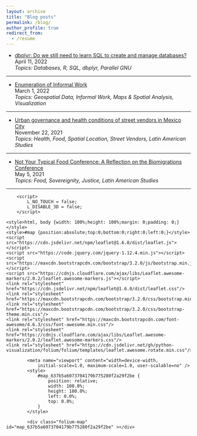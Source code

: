 ```yaml
---
layout: archive
title: "Blog posts"
permalink: /blog/
author_profile: true
redirect_from:
  - /resume
---
```


* [dbplyr: Do we still need to learn SQL to create and manage databases?](https://dlab.berkeley.edu/news/dbplyr-do-we-still-need-learn-sql-create-and-manage-databases)   
   April 11, 2022  
   *Topics: Databases, R, SQL, dbplyr, Parallel GNU*
<!---<img src="https://github.com/ifarah/ifarah.github.io/blob/master/images/dbplyr.png" width="280" height="160">    
#![](https://github.com/ifarah/ifarah.github.io/blob/master/images/dbplyr.png) --->

  
---------

* [Enumeration of Informal Work](https://dlab.berkeley.edu/news/enumeration-informal-work)   
   March 1, 2022  
   *Topics: Geospatial Data, Informal Work, Maps & Spatial Analysis, Visualization*
   
<!--- <img src="https://github.com/ifarah/ifarah.github.io/blob/master/images/enumeration.png" width="250" height="210">   --->

  
---------

* [Urban governance and health conditions of street vendors in Mexico City](https://clas.berkeley.edu/publications/urban-governance-and-health-conditions-street-vendors-mexico-city)   
  November 22, 2021  
  *Topics: Health, Food, Spatial Location, Street Vendors, Latin American Studies*
<!---    <img src="https://github.com/ifarah/ifarah.github.io/blob/master/images/sv.png" width="230" height="280">   --->   


---------

* [Not Your Typical Food Conference: A Reflection on the Biomigrations Conference](https://clasberkeley.wpcomstaging.com/2021/05/05/not-your-typical-food-conference-a-reflection-on-the-biomigrations-conference/)   
    May 5, 2021  
    *Topics: Food, Sovereignity, Justice, Latin American Studies*
<!--- <img src="https://github.com/ifarah/ifarah.github.io/blob/master/images/biomigrations.png" width="260" height="170">   --->   

  
---------

<!DOCTYPE html>
<head>    
    <meta http-equiv="content-type" content="text/html; charset=UTF-8" />
    
        <script>
            L_NO_TOUCH = false;
            L_DISABLE_3D = false;
        </script>
    
    <style>html, body {width: 100%;height: 100%;margin: 0;padding: 0;}</style>
    <style>#map {position:absolute;top:0;bottom:0;right:0;left:0;}</style>
    <script src="https://cdn.jsdelivr.net/npm/leaflet@1.6.0/dist/leaflet.js"></script>
    <script src="https://code.jquery.com/jquery-1.12.4.min.js"></script>
    <script src="https://maxcdn.bootstrapcdn.com/bootstrap/3.2.0/js/bootstrap.min.js"></script>
    <script src="https://cdnjs.cloudflare.com/ajax/libs/Leaflet.awesome-markers/2.0.2/leaflet.awesome-markers.js"></script>
    <link rel="stylesheet" href="https://cdn.jsdelivr.net/npm/leaflet@1.6.0/dist/leaflet.css"/>
    <link rel="stylesheet" href="https://maxcdn.bootstrapcdn.com/bootstrap/3.2.0/css/bootstrap.min.css"/>
    <link rel="stylesheet" href="https://maxcdn.bootstrapcdn.com/bootstrap/3.2.0/css/bootstrap-theme.min.css"/>
    <link rel="stylesheet" href="https://maxcdn.bootstrapcdn.com/font-awesome/4.6.3/css/font-awesome.min.css"/>
    <link rel="stylesheet" href="https://cdnjs.cloudflare.com/ajax/libs/Leaflet.awesome-markers/2.0.2/leaflet.awesome-markers.css"/>
    <link rel="stylesheet" href="https://cdn.jsdelivr.net/gh/python-visualization/folium/folium/templates/leaflet.awesome.rotate.min.css"/>
    
            <meta name="viewport" content="width=device-width,
                initial-scale=1.0, maximum-scale=1.0, user-scalable=no" />
            <style>
                #map_637b5a6073704179b775280f2a29f2be {
                    position: relative;
                    width: 100.0%;
                    height: 100.0%;
                    left: 0.0%;
                    top: 0.0%;
                }
            </style>
        
</head>
<body>    
    
            <div class="folium-map" id="map_637b5a6073704179b775280f2a29f2be" ></div>
        
</body>
<script>    
    
            var map_637b5a6073704179b775280f2a29f2be = L.map(
                "map_637b5a6073704179b775280f2a29f2be",
                {
                    center: [-15.7975, -47.8919],
                    crs: L.CRS.EPSG3857,
                    zoom: 4,
                    zoomControl: true,
                    preferCanvas: false,
                }
            );

            

        
    
            var tile_layer_478cc782e4764012aebee4df1d300839 = L.tileLayer(
                "https://cartodb-basemaps-{s}.global.ssl.fastly.net/light_all/{z}/{x}/{y}.png",
                {"attribution": "\u0026copy; \u003ca href=\"http://www.openstreetmap.org/copyright\"\u003eOpenStreetMap\u003c/a\u003e contributors \u0026copy; \u003ca href=\"http://cartodb.com/attributions\"\u003eCartoDB\u003c/a\u003e, CartoDB \u003ca href =\"http://cartodb.com/attributions\"\u003eattributions\u003c/a\u003e", "detectRetina": false, "maxNativeZoom": 18, "maxZoom": 18, "minZoom": 0, "noWrap": false, "opacity": 1, "subdomains": "abc", "tms": false}
            ).addTo(map_637b5a6073704179b775280f2a29f2be);
        
    
            var circle_marker_718212bbb1884d4ba70b4bbbf59d8696 = L.circleMarker(
                [-10.57, -37.45],
                {"bubblingMouseEvents": true, "color": "red", "dashArray": null, "dashOffset": null, "fill": false, "fillColor": "red", "fillOpacity": 0.2, "fillRule": "evenodd", "lineCap": "round", "lineJoin": "round", "opacity": 1.0, "radius": 5, "stroke": true, "weight": 3}
            ).addTo(map_637b5a6073704179b775280f2a29f2be);
        
    
        var popup_463355de551248fa818497be98096875 = L.popup({"maxWidth": 300, "minWidth": 100});

        
            var html_7231f36c24c94baf983ff38c3490d6a2 = $(`<div id="html_7231f36c24c94baf983ff38c3490d6a2" style="width: 100.0%; height: 100.0%;"> - City: ARACAJU<br> - OODC legislation?: nan<br> - OODC implemented?: No</div>`)[0];
            popup_463355de551248fa818497be98096875.setContent(html_7231f36c24c94baf983ff38c3490d6a2);
        

        circle_marker_718212bbb1884d4ba70b4bbbf59d8696.bindPopup(popup_463355de551248fa818497be98096875)
        ;

        
    
    
            var circle_marker_ef8e3f8449024ebcb2828648929bc69c = L.circleMarker(
                [1.99, -61.33],
                {"bubblingMouseEvents": true, "color": "red", "dashArray": null, "dashOffset": null, "fill": false, "fillColor": "red", "fillOpacity": 0.2, "fillRule": "evenodd", "lineCap": "round", "lineJoin": "round", "opacity": 1.0, "radius": 5, "stroke": true, "weight": 3}
            ).addTo(map_637b5a6073704179b775280f2a29f2be);
        
    
        var popup_741258e1a7a64c86bd258eec404aa087 = L.popup({"maxWidth": 300, "minWidth": 100});

        
            var html_f6a3599db9bd40d19c05ac214c0b0305 = $(`<div id="html_f6a3599db9bd40d19c05ac214c0b0305" style="width: 100.0%; height: 100.0%;"> - City: BOA VISTA<br> - OODC legislation?: nan<br> - OODC implemented?: No</div>`)[0];
            popup_741258e1a7a64c86bd258eec404aa087.setContent(html_f6a3599db9bd40d19c05ac214c0b0305);
        

        circle_marker_ef8e3f8449024ebcb2828648929bc69c.bindPopup(popup_741258e1a7a64c86bd258eec404aa087)
        ;

        
    
    
            var circle_marker_dfb1d16bac544719a794dd6818a5412d = L.circleMarker(
                [-20.51, -54.54],
                {"bubblingMouseEvents": true, "color": "red", "dashArray": null, "dashOffset": null, "fill": false, "fillColor": "red", "fillOpacity": 0.2, "fillRule": "evenodd", "lineCap": "round", "lineJoin": "round", "opacity": 1.0, "radius": 5, "stroke": true, "weight": 3}
            ).addTo(map_637b5a6073704179b775280f2a29f2be);
        
    
        var popup_d41f49dfdb31409d8894f1224cbc9434 = L.popup({"maxWidth": 300, "minWidth": 100});

        
            var html_38cf745bc3f44e13bbbcb8b78b30d653 = $(`<div id="html_38cf745bc3f44e13bbbcb8b78b30d653" style="width: 100.0%; height: 100.0%;"> - City: CAMPO GRANDE<br> - OODC legislation?: nan<br> - OODC implemented?: No</div>`)[0];
            popup_d41f49dfdb31409d8894f1224cbc9434.setContent(html_38cf745bc3f44e13bbbcb8b78b30d653);
        

        circle_marker_dfb1d16bac544719a794dd6818a5412d.bindPopup(popup_d41f49dfdb31409d8894f1224cbc9434)
        ;

        
    
    
            var circle_marker_60e3047525bb4bc39e300a482656ce6f = L.circleMarker(
                [1.41, -51.77],
                {"bubblingMouseEvents": true, "color": "red", "dashArray": null, "dashOffset": null, "fill": false, "fillColor": "red", "fillOpacity": 0.2, "fillRule": "evenodd", "lineCap": "round", "lineJoin": "round", "opacity": 1.0, "radius": 5, "stroke": true, "weight": 3}
            ).addTo(map_637b5a6073704179b775280f2a29f2be);
        
    
        var popup_58b31c32ea6a4fe69d29442b0d564113 = L.popup({"maxWidth": 300, "minWidth": 100});

        
            var html_1ba0a0630350418a9be784a69dd6a0d3 = $(`<div id="html_1ba0a0630350418a9be784a69dd6a0d3" style="width: 100.0%; height: 100.0%;"> - City: MACAPA<br> - OODC legislation?: nan<br> - OODC implemented?: No</div>`)[0];
            popup_58b31c32ea6a4fe69d29442b0d564113.setContent(html_1ba0a0630350418a9be784a69dd6a0d3);
        

        circle_marker_60e3047525bb4bc39e300a482656ce6f.bindPopup(popup_58b31c32ea6a4fe69d29442b0d564113)
        ;

        
    
    
            var circle_marker_c57641ea411b4f148e4ee002e06d8207 = L.circleMarker(
                [-8.38, -37.86],
                {"bubblingMouseEvents": true, "color": "red", "dashArray": null, "dashOffset": null, "fill": false, "fillColor": "red", "fillOpacity": 0.2, "fillRule": "evenodd", "lineCap": "round", "lineJoin": "round", "opacity": 1.0, "radius": 5, "stroke": true, "weight": 3}
            ).addTo(map_637b5a6073704179b775280f2a29f2be);
        
    
        var popup_a4a8c83b221043a4b51172255dd2d22d = L.popup({"maxWidth": 300, "minWidth": 100});

        
            var html_1630aa1210fc4abfab3a4173f486609d = $(`<div id="html_1630aa1210fc4abfab3a4173f486609d" style="width: 100.0%; height: 100.0%;"> - City: RECIFE<br> - OODC legislation?: nan<br> - OODC implemented?: No</div>`)[0];
            popup_a4a8c83b221043a4b51172255dd2d22d.setContent(html_1630aa1210fc4abfab3a4173f486609d);
        

        circle_marker_c57641ea411b4f148e4ee002e06d8207.bindPopup(popup_a4a8c83b221043a4b51172255dd2d22d)
        ;

        
    
    
            var circle_marker_6c3b701c3aee4f63bfbb9dfdf408db7d = L.circleMarker(
                [-8.77, -70.55],
                {"bubblingMouseEvents": true, "color": "red", "dashArray": null, "dashOffset": null, "fill": false, "fillColor": "red", "fillOpacity": 0.2, "fillRule": "evenodd", "lineCap": "round", "lineJoin": "round", "opacity": 1.0, "radius": 5, "stroke": true, "weight": 3}
            ).addTo(map_637b5a6073704179b775280f2a29f2be);
        
    
        var popup_69773c7be2e340a09fda8c1d26bd0f41 = L.popup({"maxWidth": 300, "minWidth": 100});

        
            var html_0bcf189ce80f445eb5bb7123e856b44f = $(`<div id="html_0bcf189ce80f445eb5bb7123e856b44f" style="width: 100.0%; height: 100.0%;"> - City: RIO BRANCO<br> - OODC legislation?: nan<br> - OODC implemented?: No</div>`)[0];
            popup_69773c7be2e340a09fda8c1d26bd0f41.setContent(html_0bcf189ce80f445eb5bb7123e856b44f);
        

        circle_marker_6c3b701c3aee4f63bfbb9dfdf408db7d.bindPopup(popup_69773c7be2e340a09fda8c1d26bd0f41)
        ;

        
    
    
            var circle_marker_69e0628c7bc5463794daaf6039bdd8aa = L.circleMarker(
                [-5.42, -45.44],
                {"bubblingMouseEvents": true, "color": "red", "dashArray": null, "dashOffset": null, "fill": false, "fillColor": "red", "fillOpacity": 0.2, "fillRule": "evenodd", "lineCap": "round", "lineJoin": "round", "opacity": 1.0, "radius": 5, "stroke": true, "weight": 3}
            ).addTo(map_637b5a6073704179b775280f2a29f2be);
        
    
        var popup_8905d5cd3779493ab9e9c1acd1cf8476 = L.popup({"maxWidth": 300, "minWidth": 100});

        
            var html_f0da49e02990454ab9c79fa26407f7dc = $(`<div id="html_f0da49e02990454ab9c79fa26407f7dc" style="width: 100.0%; height: 100.0%;"> - City: SAO LUIS<br> - OODC legislation?: nan<br> - OODC implemented?: No</div>`)[0];
            popup_8905d5cd3779493ab9e9c1acd1cf8476.setContent(html_f0da49e02990454ab9c79fa26407f7dc);
        

        circle_marker_69e0628c7bc5463794daaf6039bdd8aa.bindPopup(popup_8905d5cd3779493ab9e9c1acd1cf8476)
        ;

        
    
    
            var circle_marker_52849322eb8a4e04ad4d3605a5e4c15d = L.circleMarker(
                [-18.1, -44.38],
                {"bubblingMouseEvents": true, "color": "red", "dashArray": null, "dashOffset": null, "fill": false, "fillColor": "red", "fillOpacity": 0.2, "fillRule": "evenodd", "lineCap": "round", "lineJoin": "round", "opacity": 1.0, "radius": 5, "stroke": true, "weight": 3}
            ).addTo(map_637b5a6073704179b775280f2a29f2be);
        
    
        var popup_2e3d2c8169184a4682e84eba557a4190 = L.popup({"maxWidth": 300, "minWidth": 100});

        
            var html_2ec009b58c984a11be72691dc124876b = $(`<div id="html_2ec009b58c984a11be72691dc124876b" style="width: 100.0%; height: 100.0%;"> - City: BELO HORIZONTE<br> - OODC legislation?: nan<br> - OODC implemented?: No</div>`)[0];
            popup_2e3d2c8169184a4682e84eba557a4190.setContent(html_2ec009b58c984a11be72691dc124876b);
        

        circle_marker_52849322eb8a4e04ad4d3605a5e4c15d.bindPopup(popup_2e3d2c8169184a4682e84eba557a4190)
        ;

        
    
    
            var circle_marker_d2997d2e25e34b28813568fd4143dfeb = L.circleMarker(
                [-12.64, -55.42],
                {"bubblingMouseEvents": true, "color": "red", "dashArray": null, "dashOffset": null, "fill": false, "fillColor": "red", "fillOpacity": 0.2, "fillRule": "evenodd", "lineCap": "round", "lineJoin": "round", "opacity": 1.0, "radius": 5, "stroke": true, "weight": 3}
            ).addTo(map_637b5a6073704179b775280f2a29f2be);
        
    
        var popup_a40bceb5fef34246b61d6aad2d4465be = L.popup({"maxWidth": 300, "minWidth": 100});

        
            var html_c65dcfa94f8e4c55bf1a88e89749664e = $(`<div id="html_c65dcfa94f8e4c55bf1a88e89749664e" style="width: 100.0%; height: 100.0%;"> - City: CUIABA<br> - OODC legislation?: nan<br> - OODC implemented?: No</div>`)[0];
            popup_a40bceb5fef34246b61d6aad2d4465be.setContent(html_c65dcfa94f8e4c55bf1a88e89749664e);
        

        circle_marker_d2997d2e25e34b28813568fd4143dfeb.bindPopup(popup_a40bceb5fef34246b61d6aad2d4465be)
        ;

        
    
    
            var circle_marker_8f6c0f871a14479d963ae67f1efe77ec = L.circleMarker(
                [-9.62, -36.82],
                {"bubblingMouseEvents": true, "color": "red", "dashArray": null, "dashOffset": null, "fill": false, "fillColor": "red", "fillOpacity": 0.2, "fillRule": "evenodd", "lineCap": "round", "lineJoin": "round", "opacity": 1.0, "radius": 5, "stroke": true, "weight": 3}
            ).addTo(map_637b5a6073704179b775280f2a29f2be);
        
    
        var popup_5ecba152ddb0473eb7dfce3381938cd4 = L.popup({"maxWidth": 300, "minWidth": 100});

        
            var html_2221610626f34971ace94b25e923113d = $(`<div id="html_2221610626f34971ace94b25e923113d" style="width: 100.0%; height: 100.0%;"> - City: MACEIO<br> - OODC legislation?: nan<br> - OODC implemented?: No</div>`)[0];
            popup_5ecba152ddb0473eb7dfce3381938cd4.setContent(html_2221610626f34971ace94b25e923113d);
        

        circle_marker_8f6c0f871a14479d963ae67f1efe77ec.bindPopup(popup_5ecba152ddb0473eb7dfce3381938cd4)
        ;

        
    
    
            var circle_marker_ade8ff4dea6c4f9bb75b22337f445e05 = L.circleMarker(
                [-19.19, -40.34],
                {"bubblingMouseEvents": true, "color": "red", "dashArray": null, "dashOffset": null, "fill": false, "fillColor": "red", "fillOpacity": 0.2, "fillRule": "evenodd", "lineCap": "round", "lineJoin": "round", "opacity": 1.0, "radius": 5, "stroke": true, "weight": 3}
            ).addTo(map_637b5a6073704179b775280f2a29f2be);
        
    
        var popup_32b35ba2237249bdb89843af4b6b0441 = L.popup({"maxWidth": 300, "minWidth": 100});

        
            var html_d84785e7234641aebd3025bbb19d46df = $(`<div id="html_d84785e7234641aebd3025bbb19d46df" style="width: 100.0%; height: 100.0%;"> - City: VITORIA<br> - OODC legislation?: nan<br> - OODC implemented?: No</div>`)[0];
            popup_32b35ba2237249bdb89843af4b6b0441.setContent(html_d84785e7234641aebd3025bbb19d46df);
        

        circle_marker_ade8ff4dea6c4f9bb75b22337f445e05.bindPopup(popup_32b35ba2237249bdb89843af4b6b0441)
        ;

        
    
    
            var circle_marker_b7c15e1244c64570b96052059ed5dbb1 = L.circleMarker(
                [-3.79, -52.48],
                {"bubblingMouseEvents": true, "color": "green", "dashArray": null, "dashOffset": null, "fill": false, "fillColor": "green", "fillOpacity": 0.2, "fillRule": "evenodd", "lineCap": "round", "lineJoin": "round", "opacity": 1.0, "radius": 5, "stroke": true, "weight": 3}
            ).addTo(map_637b5a6073704179b775280f2a29f2be);
        
    
        var popup_07b499826ada406db40e94436538aa99 = L.popup({"maxWidth": 300, "minWidth": 100});

        
            var html_3bb5d9e97f054ead8cc1aca169643e2a = $(`<div id="html_3bb5d9e97f054ead8cc1aca169643e2a" style="width: 100.0%; height: 100.0%;"> - City: BELEM<br> - OODC legislation?: 2008.0<br> - OODC implemented?: Yes</div>`)[0];
            popup_07b499826ada406db40e94436538aa99.setContent(html_3bb5d9e97f054ead8cc1aca169643e2a);
        

        circle_marker_b7c15e1244c64570b96052059ed5dbb1.bindPopup(popup_07b499826ada406db40e94436538aa99)
        ;

        
    
    
            var circle_marker_b2236bec1b514801a1ec2e47b85c163e = L.circleMarker(
                [-5.2, -39.53],
                {"bubblingMouseEvents": true, "color": "green", "dashArray": null, "dashOffset": null, "fill": false, "fillColor": "green", "fillOpacity": 0.2, "fillRule": "evenodd", "lineCap": "round", "lineJoin": "round", "opacity": 1.0, "radius": 5, "stroke": true, "weight": 3}
            ).addTo(map_637b5a6073704179b775280f2a29f2be);
        
    
        var popup_d29b0326528545aab23fbc1ed14aef75 = L.popup({"maxWidth": 300, "minWidth": 100});

        
            var html_1a36885154c14ecb91b701d2e263e5af = $(`<div id="html_1a36885154c14ecb91b701d2e263e5af" style="width: 100.0%; height: 100.0%;"> - City: FORTALEZA<br> - OODC legislation?: 2009.0<br> - OODC implemented?: Yes</div>`)[0];
            popup_d29b0326528545aab23fbc1ed14aef75.setContent(html_1a36885154c14ecb91b701d2e263e5af);
        

        circle_marker_b2236bec1b514801a1ec2e47b85c163e.bindPopup(popup_d29b0326528545aab23fbc1ed14aef75)
        ;

        
    
    
            var circle_marker_25bc6c2e41bf46ce844bbdedcce89376 = L.circleMarker(
                [-7.28, -36.72],
                {"bubblingMouseEvents": true, "color": "green", "dashArray": null, "dashOffset": null, "fill": false, "fillColor": "green", "fillOpacity": 0.2, "fillRule": "evenodd", "lineCap": "round", "lineJoin": "round", "opacity": 1.0, "radius": 5, "stroke": true, "weight": 3}
            ).addTo(map_637b5a6073704179b775280f2a29f2be);
        
    
        var popup_c968540d5188435580524e1ebdfa3fba = L.popup({"maxWidth": 300, "minWidth": 100});

        
            var html_f57e444ed1ef4bcd84f354948f9e88f5 = $(`<div id="html_f57e444ed1ef4bcd84f354948f9e88f5" style="width: 100.0%; height: 100.0%;"> - City: JOAO PESSOA<br> - OODC legislation?: 2011.0<br> - OODC implemented?: Yes</div>`)[0];
            popup_c968540d5188435580524e1ebdfa3fba.setContent(html_f57e444ed1ef4bcd84f354948f9e88f5);
        

        circle_marker_25bc6c2e41bf46ce844bbdedcce89376.bindPopup(popup_c968540d5188435580524e1ebdfa3fba)
        ;

        
    
    
            var circle_marker_1b3c96c1b9d64a849d846d621029a73e = L.circleMarker(
                [-5.81, -36.59],
                {"bubblingMouseEvents": true, "color": "green", "dashArray": null, "dashOffset": null, "fill": false, "fillColor": "green", "fillOpacity": 0.2, "fillRule": "evenodd", "lineCap": "round", "lineJoin": "round", "opacity": 1.0, "radius": 5, "stroke": true, "weight": 3}
            ).addTo(map_637b5a6073704179b775280f2a29f2be);
        
    
        var popup_bfb79021f81b4d8e80da4bd66e85f91b = L.popup({"maxWidth": 300, "minWidth": 100});

        
            var html_65b57b52d96243a2b21dd7d0a82ba5e4 = $(`<div id="html_65b57b52d96243a2b21dd7d0a82ba5e4" style="width: 100.0%; height: 100.0%;"> - City: NATAL<br> - OODC legislation?: 2022.0<br> - OODC implemented?: Yes</div>`)[0];
            popup_bfb79021f81b4d8e80da4bd66e85f91b.setContent(html_65b57b52d96243a2b21dd7d0a82ba5e4);
        

        circle_marker_1b3c96c1b9d64a849d846d621029a73e.bindPopup(popup_bfb79021f81b4d8e80da4bd66e85f91b)
        ;

        
    
    
            var circle_marker_c28f1e3a01694294b7a94f123d709147 = L.circleMarker(
                [-22.25, -42.66],
                {"bubblingMouseEvents": true, "color": "green", "dashArray": null, "dashOffset": null, "fill": false, "fillColor": "green", "fillOpacity": 0.2, "fillRule": "evenodd", "lineCap": "round", "lineJoin": "round", "opacity": 1.0, "radius": 5, "stroke": true, "weight": 3}
            ).addTo(map_637b5a6073704179b775280f2a29f2be);
        
    
        var popup_efbcaac9e7db41e79c81d5572b0797f8 = L.popup({"maxWidth": 300, "minWidth": 100});

        
            var html_68167f89cff644b6b1228ccee3cb4240 = $(`<div id="html_68167f89cff644b6b1228ccee3cb4240" style="width: 100.0%; height: 100.0%;"> - City: RIO DE JANEIRO<br> - OODC legislation?: 2011.0<br> - OODC implemented?: Yes</div>`)[0];
            popup_efbcaac9e7db41e79c81d5572b0797f8.setContent(html_68167f89cff644b6b1228ccee3cb4240);
        

        circle_marker_c28f1e3a01694294b7a94f123d709147.bindPopup(popup_efbcaac9e7db41e79c81d5572b0797f8)
        ;

        
    
    
            var circle_marker_6cddc04ec635497697f645a12d74604a = L.circleMarker(
                [-13.29, -41.71],
                {"bubblingMouseEvents": true, "color": "green", "dashArray": null, "dashOffset": null, "fill": false, "fillColor": "green", "fillOpacity": 0.2, "fillRule": "evenodd", "lineCap": "round", "lineJoin": "round", "opacity": 1.0, "radius": 5, "stroke": true, "weight": 3}
            ).addTo(map_637b5a6073704179b775280f2a29f2be);
        
    
        var popup_2eb2151e61aa47dc87ff573b25de4bb2 = L.popup({"maxWidth": 300, "minWidth": 100});

        
            var html_d88d853eee2d4bd09af0266ea0d4155d = $(`<div id="html_d88d853eee2d4bd09af0266ea0d4155d" style="width: 100.0%; height: 100.0%;"> - City: SALVADOR<br> - OODC legislation?: 2015.0<br> - OODC implemented?: Yes</div>`)[0];
            popup_2eb2151e61aa47dc87ff573b25de4bb2.setContent(html_d88d853eee2d4bd09af0266ea0d4155d);
        

        circle_marker_6cddc04ec635497697f645a12d74604a.bindPopup(popup_2eb2151e61aa47dc87ff573b25de4bb2)
        ;

        
    
    
            var circle_marker_190404a8fa7247928c770270bae4367d = L.circleMarker(
                [-6.6, -42.28],
                {"bubblingMouseEvents": true, "color": "green", "dashArray": null, "dashOffset": null, "fill": false, "fillColor": "green", "fillOpacity": 0.2, "fillRule": "evenodd", "lineCap": "round", "lineJoin": "round", "opacity": 1.0, "radius": 5, "stroke": true, "weight": 3}
            ).addTo(map_637b5a6073704179b775280f2a29f2be);
        
    
        var popup_ca4a30d760f94c658ee526099fdd6f93 = L.popup({"maxWidth": 300, "minWidth": 100});

        
            var html_924f86e390624f1b9339b885dab9d550 = $(`<div id="html_924f86e390624f1b9339b885dab9d550" style="width: 100.0%; height: 100.0%;"> - City: TERESINA<br> - OODC legislation?: 2019.0<br> - OODC implemented?: Yes</div>`)[0];
            popup_ca4a30d760f94c658ee526099fdd6f93.setContent(html_924f86e390624f1b9339b885dab9d550);
        

        circle_marker_190404a8fa7247928c770270bae4367d.bindPopup(popup_ca4a30d760f94c658ee526099fdd6f93)
        ;

        
    
    
            var circle_marker_b77e57c6db2f4ae69c28123af1e40d96 = L.circleMarker(
                [-15.83, -47.86],
                {"bubblingMouseEvents": true, "color": "green", "dashArray": null, "dashOffset": null, "fill": false, "fillColor": "green", "fillOpacity": 0.2, "fillRule": "evenodd", "lineCap": "round", "lineJoin": "round", "opacity": 1.0, "radius": 5, "stroke": true, "weight": 3}
            ).addTo(map_637b5a6073704179b775280f2a29f2be);
        
    
        var popup_e469686a085c4f90acebdb6b759eb627 = L.popup({"maxWidth": 300, "minWidth": 100});

        
            var html_9fccb9434abf445f98e6b05131864915 = $(`<div id="html_9fccb9434abf445f98e6b05131864915" style="width: 100.0%; height: 100.0%;"> - City: BRASILIA<br> - OODC legislation?: 1996.0<br> - OODC implemented?: Yes</div>`)[0];
            popup_e469686a085c4f90acebdb6b759eb627.setContent(html_9fccb9434abf445f98e6b05131864915);
        

        circle_marker_b77e57c6db2f4ae69c28123af1e40d96.bindPopup(popup_e469686a085c4f90acebdb6b759eb627)
        ;

        
    
    
            var circle_marker_5b926868d23a471288d7dce09a21c009 = L.circleMarker(
                [-24.89, -51.55],
                {"bubblingMouseEvents": true, "color": "green", "dashArray": null, "dashOffset": null, "fill": false, "fillColor": "green", "fillOpacity": 0.2, "fillRule": "evenodd", "lineCap": "round", "lineJoin": "round", "opacity": 1.0, "radius": 5, "stroke": true, "weight": 3}
            ).addTo(map_637b5a6073704179b775280f2a29f2be);
        
    
        var popup_4f57fdf17c3d435e8ecead9f0ffd7189 = L.popup({"maxWidth": 300, "minWidth": 100});

        
            var html_51cc747eb27c4028b9d0c878f832a659 = $(`<div id="html_51cc747eb27c4028b9d0c878f832a659" style="width: 100.0%; height: 100.0%;"> - City: CURITIBA<br> - OODC legislation?: 2020.0<br> - OODC implemented?: Yes</div>`)[0];
            popup_4f57fdf17c3d435e8ecead9f0ffd7189.setContent(html_51cc747eb27c4028b9d0c878f832a659);
        

        circle_marker_5b926868d23a471288d7dce09a21c009.bindPopup(popup_4f57fdf17c3d435e8ecead9f0ffd7189)
        ;

        
    
    
            var circle_marker_d45a64ebf5304b2cac3f23cc45e11899 = L.circleMarker(
                [-27.45, -50.95],
                {"bubblingMouseEvents": true, "color": "green", "dashArray": null, "dashOffset": null, "fill": false, "fillColor": "green", "fillOpacity": 0.2, "fillRule": "evenodd", "lineCap": "round", "lineJoin": "round", "opacity": 1.0, "radius": 5, "stroke": true, "weight": 3}
            ).addTo(map_637b5a6073704179b775280f2a29f2be);
        
    
        var popup_ef0b9610adf945c697f6c8b0480a117e = L.popup({"maxWidth": 300, "minWidth": 100});

        
            var html_d2dee7d6f8f64ef2a8f53b0e4a96de2b = $(`<div id="html_d2dee7d6f8f64ef2a8f53b0e4a96de2b" style="width: 100.0%; height: 100.0%;"> - City: FLORIANOPOLIS<br> - OODC legislation?: 2014.0<br> - OODC implemented?: Yes</div>`)[0];
            popup_ef0b9610adf945c697f6c8b0480a117e.setContent(html_d2dee7d6f8f64ef2a8f53b0e4a96de2b);
        

        circle_marker_d45a64ebf5304b2cac3f23cc45e11899.bindPopup(popup_ef0b9610adf945c697f6c8b0480a117e)
        ;

        
    
    
            var circle_marker_711ddb74e3614ea88e7ff143ec74f1e8 = L.circleMarker(
                [-15.98, -49.86],
                {"bubblingMouseEvents": true, "color": "green", "dashArray": null, "dashOffset": null, "fill": false, "fillColor": "green", "fillOpacity": 0.2, "fillRule": "evenodd", "lineCap": "round", "lineJoin": "round", "opacity": 1.0, "radius": 5, "stroke": true, "weight": 3}
            ).addTo(map_637b5a6073704179b775280f2a29f2be);
        
    
        var popup_0f0cf5f8bd26407a8eb6579ea72e9dcc = L.popup({"maxWidth": 300, "minWidth": 100});

        
            var html_4cf14dac0ca943dabbd4ce3dcbedeea8 = $(`<div id="html_4cf14dac0ca943dabbd4ce3dcbedeea8" style="width: 100.0%; height: 100.0%;"> - City: GOIANIA<br> - OODC legislation?: 2008.0<br> - OODC implemented?: Yes</div>`)[0];
            popup_0f0cf5f8bd26407a8eb6579ea72e9dcc.setContent(html_4cf14dac0ca943dabbd4ce3dcbedeea8);
        

        circle_marker_711ddb74e3614ea88e7ff143ec74f1e8.bindPopup(popup_0f0cf5f8bd26407a8eb6579ea72e9dcc)
        ;

        
    
    
            var circle_marker_4d089f3f1b8a4d1681886ca9fd5b7367 = L.circleMarker(
                [-3.47, -65.1],
                {"bubblingMouseEvents": true, "color": "green", "dashArray": null, "dashOffset": null, "fill": false, "fillColor": "green", "fillOpacity": 0.2, "fillRule": "evenodd", "lineCap": "round", "lineJoin": "round", "opacity": 1.0, "radius": 5, "stroke": true, "weight": 3}
            ).addTo(map_637b5a6073704179b775280f2a29f2be);
        
    
        var popup_96152fd566a744569762039bd2202f3e = L.popup({"maxWidth": 300, "minWidth": 100});

        
            var html_20c5bdab823e4ea893117cb067ede8b0 = $(`<div id="html_20c5bdab823e4ea893117cb067ede8b0" style="width: 100.0%; height: 100.0%;"> - City: MANAUS<br> - OODC legislation?: 2014.0<br> - OODC implemented?: Yes</div>`)[0];
            popup_96152fd566a744569762039bd2202f3e.setContent(html_20c5bdab823e4ea893117cb067ede8b0);
        

        circle_marker_4d089f3f1b8a4d1681886ca9fd5b7367.bindPopup(popup_96152fd566a744569762039bd2202f3e)
        ;

        
    
    
            var circle_marker_231a11e54af9427e89d3c27c58040908 = L.circleMarker(
                [-9.46, -48.26],
                {"bubblingMouseEvents": true, "color": "green", "dashArray": null, "dashOffset": null, "fill": false, "fillColor": "green", "fillOpacity": 0.2, "fillRule": "evenodd", "lineCap": "round", "lineJoin": "round", "opacity": 1.0, "radius": 5, "stroke": true, "weight": 3}
            ).addTo(map_637b5a6073704179b775280f2a29f2be);
        
    
        var popup_27b69311d9b24133a148d80ce1188a98 = L.popup({"maxWidth": 300, "minWidth": 100});

        
            var html_f491209106cf466abf4c4bacaaa36249 = $(`<div id="html_f491209106cf466abf4c4bacaaa36249" style="width: 100.0%; height: 100.0%;"> - City: PALMAS<br> - OODC legislation?: 2012.0<br> - OODC implemented?: Yes</div>`)[0];
            popup_27b69311d9b24133a148d80ce1188a98.setContent(html_f491209106cf466abf4c4bacaaa36249);
        

        circle_marker_231a11e54af9427e89d3c27c58040908.bindPopup(popup_27b69311d9b24133a148d80ce1188a98)
        ;

        
    
    
            var circle_marker_6647bffae7384f9ca79ef26545b218de = L.circleMarker(
                [-30.17, -53.5],
                {"bubblingMouseEvents": true, "color": "green", "dashArray": null, "dashOffset": null, "fill": false, "fillColor": "green", "fillOpacity": 0.2, "fillRule": "evenodd", "lineCap": "round", "lineJoin": "round", "opacity": 1.0, "radius": 5, "stroke": true, "weight": 3}
            ).addTo(map_637b5a6073704179b775280f2a29f2be);
        
    
        var popup_8bffb15c4fb24ab5a405a00514aadfad = L.popup({"maxWidth": 300, "minWidth": 100});

        
            var html_e4a8e6f2c4584b799ef04b8e582a668b = $(`<div id="html_e4a8e6f2c4584b799ef04b8e582a668b" style="width: 100.0%; height: 100.0%;"> - City: PORTO ALEGRE<br> - OODC legislation?: 1994.0<br> - OODC implemented?: Yes</div>`)[0];
            popup_8bffb15c4fb24ab5a405a00514aadfad.setContent(html_e4a8e6f2c4584b799ef04b8e582a668b);
        

        circle_marker_6647bffae7384f9ca79ef26545b218de.bindPopup(popup_8bffb15c4fb24ab5a405a00514aadfad)
        ;

        
    
    
            var circle_marker_861ef17bd6ff4d9980d7ff12d61850ea = L.circleMarker(
                [-10.83, -63.34],
                {"bubblingMouseEvents": true, "color": "green", "dashArray": null, "dashOffset": null, "fill": false, "fillColor": "green", "fillOpacity": 0.2, "fillRule": "evenodd", "lineCap": "round", "lineJoin": "round", "opacity": 1.0, "radius": 5, "stroke": true, "weight": 3}
            ).addTo(map_637b5a6073704179b775280f2a29f2be);
        
    
        var popup_7e8626ac5ead443f9759707fb3377104 = L.popup({"maxWidth": 300, "minWidth": 100});

        
            var html_806887aa852647f793c791a225fc4d51 = $(`<div id="html_806887aa852647f793c791a225fc4d51" style="width: 100.0%; height: 100.0%;"> - City: PORTO VELHO<br> - OODC legislation?: 2010.0<br> - OODC implemented?: Yes</div>`)[0];
            popup_7e8626ac5ead443f9759707fb3377104.setContent(html_806887aa852647f793c791a225fc4d51);
        

        circle_marker_861ef17bd6ff4d9980d7ff12d61850ea.bindPopup(popup_7e8626ac5ead443f9759707fb3377104)
        ;

        
    
    
            var circle_marker_4d6e3f69f0db4f22b5f0ec1c818a64de = L.circleMarker(
                [-22.19, -48.79],
                {"bubblingMouseEvents": true, "color": "green", "dashArray": null, "dashOffset": null, "fill": false, "fillColor": "green", "fillOpacity": 0.2, "fillRule": "evenodd", "lineCap": "round", "lineJoin": "round", "opacity": 1.0, "radius": 5, "stroke": true, "weight": 3}
            ).addTo(map_637b5a6073704179b775280f2a29f2be);
        
    
        var popup_642e3395fc5c45a8a1e253d19d4cb7e6 = L.popup({"maxWidth": 300, "minWidth": 100});

        
            var html_c3f8957ca9614e03b8b79b0735b1597a = $(`<div id="html_c3f8957ca9614e03b8b79b0735b1597a" style="width: 100.0%; height: 100.0%;"> - City: SAO PAULO<br> - OODC legislation?: 2003.0<br> - OODC implemented?: Yes</div>`)[0];
            popup_642e3395fc5c45a8a1e253d19d4cb7e6.setContent(html_c3f8957ca9614e03b8b79b0735b1597a);
        

        circle_marker_4d6e3f69f0db4f22b5f0ec1c818a64de.bindPopup(popup_642e3395fc5c45a8a1e253d19d4cb7e6)
        ;

        
    
</script>
